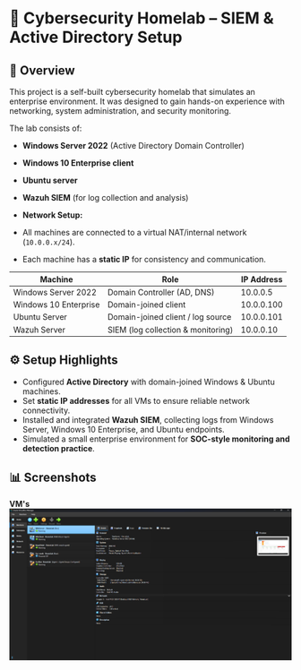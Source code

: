 # 🚀 Cybersecurity Homelab – SIEM & Active Directory Setup  

## 📌 Overview  
This project is a self-built cybersecurity homelab that simulates an enterprise environment. It was designed to gain hands-on experience with networking, system administration, and security monitoring.  

The lab consists of:  
- **Windows Server 2022** (Active Directory Domain Controller)  
- **Windows 10 Enterprise client**  
- **Ubuntu server**  
- **Wazuh SIEM** (for log collection and analysis)

- **Network Setup:**  
- All machines are connected to a virtual NAT/internal network (`10.0.0.x/24`).  
- Each machine has a **static IP** for consistency and communication.  

| Machine              | Role                                | IP Address   |  
|-----------------------|-------------------------------------|--------------|  
| Windows Server 2022   | Domain Controller (AD, DNS)         | 10.0.0.5     |  
| Windows 10 Enterprise | Domain-joined client                | 10.0.0.100   |  
| Ubuntu Server         | Domain-joined client / log source   | 10.0.0.101   |  
| Wazuh Server          | SIEM (log collection & monitoring)  | 10.0.0.10    |  

## ⚙️ Setup Highlights  
- Configured **Active Directory** with domain-joined Windows & Ubuntu machines.  
- Set **static IP addresses** for all VMs to ensure reliable network connectivity.  
- Installed and integrated **Wazuh SIEM**, collecting logs from Windows Server, Windows 10 Enterprise, and Ubuntu endpoints.  
- Simulated a small enterprise environment for **SOC-style monitoring and detection practice**.

## 📊 Screenshots  
**VM's**
 ![VM's](Screenshots/Virtual-Machines.png)  
